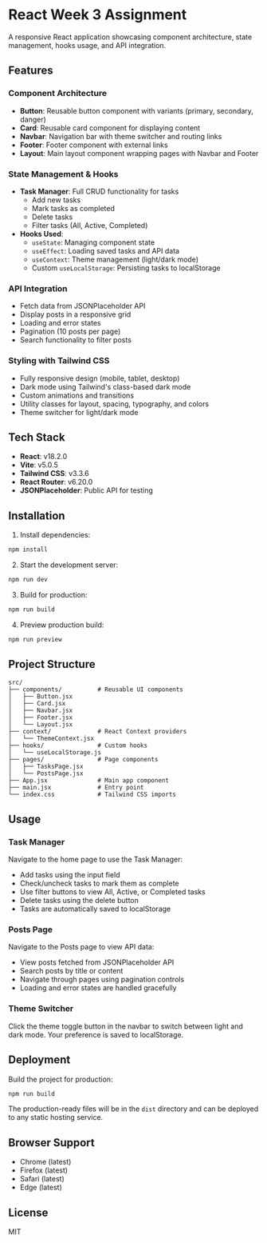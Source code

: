 # React Week 3 Assignment

A responsive React application showcasing component architecture, state management, hooks usage, and API integration.

## Features

### Component Architecture
- **Button**: Reusable button component with variants (primary, secondary, danger)
- **Card**: Reusable card component for displaying content
- **Navbar**: Navigation bar with theme switcher and routing links
- **Footer**: Footer component with external links
- **Layout**: Main layout component wrapping pages with Navbar and Footer

### State Management & Hooks
- **Task Manager**: Full CRUD functionality for tasks
  - Add new tasks
  - Mark tasks as completed
  - Delete tasks
  - Filter tasks (All, Active, Completed)
- **Hooks Used**:
  - `useState`: Managing component state
  - `useEffect`: Loading saved tasks and API data
  - `useContext`: Theme management (light/dark mode)
  - Custom `useLocalStorage`: Persisting tasks to localStorage

### API Integration
- Fetch data from JSONPlaceholder API
- Display posts in a responsive grid
- Loading and error states
- Pagination (10 posts per page)
- Search functionality to filter posts

### Styling with Tailwind CSS
- Fully responsive design (mobile, tablet, desktop)
- Dark mode using Tailwind's class-based dark mode
- Custom animations and transitions
- Utility classes for layout, spacing, typography, and colors
- Theme switcher for light/dark mode

## Tech Stack

- **React**: v18.2.0
- **Vite**: v5.0.5
- **Tailwind CSS**: v3.3.6
- **React Router**: v6.20.0
- **JSONPlaceholder**: Public API for testing

## Installation

1. Install dependencies:
```bash
npm install
```

2. Start the development server:
```bash
npm run dev
```

3. Build for production:
```bash
npm run build
```

4. Preview production build:
```bash
npm run preview
```

## Project Structure

```
src/
├── components/          # Reusable UI components
│   ├── Button.jsx
│   ├── Card.jsx
│   ├── Navbar.jsx
│   ├── Footer.jsx
│   └── Layout.jsx
├── context/             # React Context providers
│   └── ThemeContext.jsx
├── hooks/               # Custom hooks
│   └── useLocalStorage.js
├── pages/               # Page components
│   ├── TasksPage.jsx
│   └── PostsPage.jsx
├── App.jsx              # Main app component
├── main.jsx             # Entry point
└── index.css            # Tailwind CSS imports
```

## Usage

### Task Manager
Navigate to the home page to use the Task Manager:
- Add tasks using the input field
- Check/uncheck tasks to mark them as complete
- Use filter buttons to view All, Active, or Completed tasks
- Delete tasks using the delete button
- Tasks are automatically saved to localStorage

### Posts Page
Navigate to the Posts page to view API data:
- View posts fetched from JSONPlaceholder API
- Search posts by title or content
- Navigate through pages using pagination controls
- Loading and error states are handled gracefully

### Theme Switcher
Click the theme toggle button in the navbar to switch between light and dark mode. Your preference is saved to localStorage.

## Deployment

Build the project for production:
```bash
npm run build
```

The production-ready files will be in the `dist` directory and can be deployed to any static hosting service.

## Browser Support

- Chrome (latest)
- Firefox (latest)
- Safari (latest)
- Edge (latest)

## License

MIT

